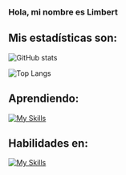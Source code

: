 ### Hola, mi nombre es Limbert ###

## Mis estadísticas son: 
![GitHub stats](https://github-readme-stats.vercel.app/api?username=LimbersMay&show_icons=true&theme=tokyonight)

![Top Langs](https://github-readme-stats.vercel.app/api/top-langs/?username=LimbersMay)

## Aprendiendo: 

[![My Skills](https://skills.thijs.gg/icons?i=react,ExpressJS-Dark)](https://skills.thijs.gg)
  
## Habilidades en:
[![My Skills](https://skills.thijs.gg/icons?i=js,nodejs)](https://skills.thijs.gg)
